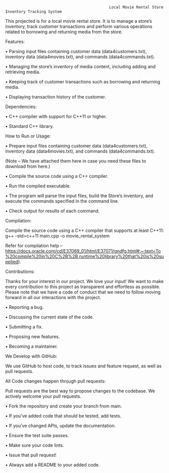                                                   Local Movie Rental Store Inventory Tracking System

This projected is for a local movie rental store. It is to manage a store’s inventory, track customer transactions and perform various operations related to borrowing and returning media from the store.

Features:

•	Parsing input files containing customer data (data4customers.txt), inventory data (data4movies.txt), and commands (data4commands.txt).

•	Managing the store’s inventory of media content, including adding and retrieving media.

•	Keeping track of customer transactions such as borrowing and returning media.

•	Displaying transaction history of the customer.

Dependencies:

•	C++ compiler with support for C++11 or higher.

•	Standard C++ library.

How to Run or Usage:

•	Prepare input files containing customer data (data4customers.txt), inventory data (data4movies.txt), and commands (data4commands.txt).

(Note – We have attached them here in case you need these files to download from here.)

•	Compile the source code using a C++ compiler.

•	Run the compiled executable.

•	The program will parse the input files, build the Store’s inventory, and execute the commands specified in the command line.

•	Check output for results of each command.

Compilation:

Compile the source code using a C++ compiler that supports at least C++11:
g++ -std=c++11 main.cpp -o movie_rental_system

Refer for compilation help – 
https://docs.oracle.com/cd/E37069_01/html/E37071/gndfg.html#:~:text=To%20compile%20in%20C%2B%2B,runtime%20library%20that%20is%20supplied).

Contributions:

Thanks for your interest in our project. We love your input! We want to make every contribution to this project as transparent and effortless as possible. Please note that we have a code of conduct that we need to follow moving forward in all our interactions with the project.

•	Reporting a bug.

•	Discussing the current state of the code.

•	Submitting a fix.

•	Proposing new features.

•	Becoming a maintainer.

We Develop with GitHub:

We use GitHub to host code, to track issues and feature request, as well as pull requests.

All Code changes happen through pull requests:

Pull requests are the best way to propose changes to the codebase. We actively welcome your pull requests.

•	Fork the repository and create your branch from main.

•	If you've added code that should be tested, add tests.

•	If you've changed APIs, update the documentation.

•	Ensure the test suite passes.

•	Make sure your code lints.

•	Issue that pull request!

•	Always add a README to your added code.




